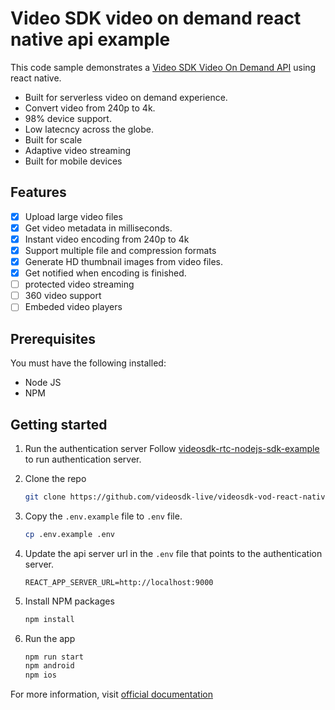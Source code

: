 # Video SDK video on demand react native api example

This code sample demonstrates a [Video SDK Video On Demand API](https://docs.videosdk.live/docs/guide/video-on-demand/getting-started) using react native.

- Built for serverless video on demand experience.
- Convert video from 240p to 4k.
- 98% device support.
- Low latecncy across the globe.
- Built for scale
- Adaptive video streaming
- Built for mobile devices


## Features

- [x] Upload large video files
- [x] Get video metadata in milliseconds.
- [x] Instant video encoding from 240p to 4k
- [x] Support multiple file and compression formats
- [x] Generate HD thumbnail images from video files.
- [x] Get notified when encoding is finished.
- [ ] protected video streaming
- [ ] 360 video support
- [ ] Embeded video players

## Prerequisites

You must have the following installed:

- Node JS
- NPM

## Getting started

1. Run the authentication server
   Follow [videosdk-rtc-nodejs-sdk-example](https://github.com/videosdk-live/videosdk-rtc-nodejs-sdk-example) to run authentication server.

2. Clone the repo

   ```sh
   git clone https://github.com/videosdk-live/videosdk-vod-react-native-api-example.git
   ```

3. Copy the `.env.example` file to `.env` file.

   ```sh
   cp .env.example .env
   ```

4. Update the api server url in the `.env` file that points to the authentication server.

   ```
   REACT_APP_SERVER_URL=http://localhost:9000
   ```

5. Install NPM packages

   ```sh
   npm install
   ```

6. Run the app

   ```sh
   npm run start
   npm android
   npm ios
   ```

For more information, visit [official documentation](https://docs.videosdk.live/docs/guide/video-on-demand/getting-started)
